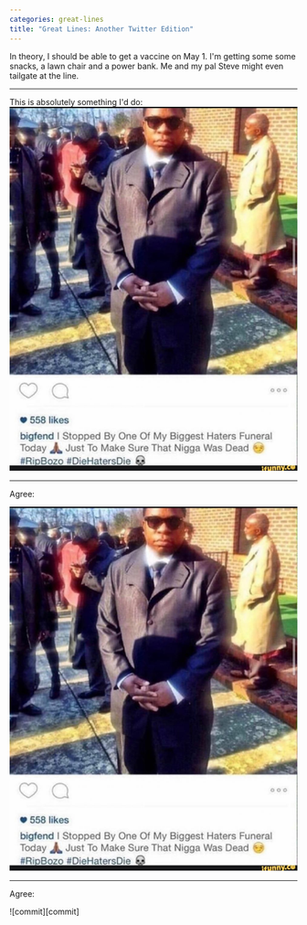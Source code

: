 ```yaml
---
categories: great-lines
title: "Great Lines: Another Twitter Edition"
---
```



In theory, I should be able to get a vaccine on May 1. I'm getting some some snacks, a lawn chair and a power bank. Me and my pal Steve might even tailgate at the line.

---

This is absolutely something I'd do:
![bigfend](https://raw.githubusercontent.com/muneer78/muneer78.github.io/master/images/bigfend.jpeg)

---

Agree:

![bigfend](https://raw.githubusercontent.com/muneer78/muneer78.github.io/master/images/bigfend.jpeg) 



---

Agree:

![commit][commit] 
